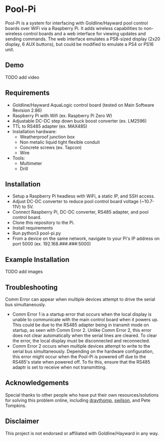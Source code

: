 # Pool-Pi
Pool-Pi is a system for interfacing with Goldline/Hayward pool control boards over WiFi via a Raspberry Pi. It adds wireless capabilities to non-wireless control boards and a web interface for viewing updates and sending commands. The web interface emulates a PS8-sized display (2x20 display, 6 AUX buttons), but could be modified to emulate a PS4 or PS16 unit.

## Demo
TODO add video

## Requirements
* Goldline/Hayward AquaLogic control board (tested on Main Software Revision 2.86)
* Raspberry Pi with Wifi (ex. Raspberry Pi Zero W)
* Adjustable DC-DC step down buck boost converter (ex. LM2596)
* TTL to RS485 adapter (ex. MAX485)
* Installation hardware:
    * Weatherproof junction box
    * Non metalic liquid tight flexible conduit
    * Concrete screws (ex. Tapcon)
    * Wire
* Tools:
    * Multimeter
    * Drill

## Installation
* Setup a Raspberry Pi headless with WiFi, a static IP, and SSH access.
* Adjust DC-DC converter to reduce pool control board voltage (~10.7-11V) to 5V.
* Connect Raspberry Pi, DC-DC converter, RS485 adapter, and pool control board.
* Clone this repository to the Pi.
* Install requirements
* Run python3 pool-pi.py
* From a device on the same network, navigate to your Pi's IP address on port 5000 (ex. 192.168.###.###:5000)

## Example Installation
TODO add images

## Troubleshooting
Comm Error can appear when multiple devices attempt to drive the serial bus simultaneously.
* Comm Error 1 is a startup error that occurs when the local display is unable to communicate with the main control board when it powers up. This could be due to the RS485 adapter being in transmit mode on startup, as seen with Comm Error 2. Unlike Comm Error 2, this error does not clear automatically when the serial lines are cleared. To clear the error, the local display must be disconnected and reconnected.
* Comm Error 2 occurs when multiple devices attempt to write to the serial bus simultaneously. Depending on the hardware configuration, this error might occur when the Pool-Pi is powered off due to the RS485's state when powered off. To fix this, ensure that the RS485 adaptr is set to receive when not transmitting.

## Acknowledgements
Special thanks to other people who have put their own resources/solutions for solving this problem online, including [draythomp](http://www.desert-home.com/), [swilson](https://github.com/swilson/aqualogic), and Pete Tompkins.

## Disclaimer
This project is not endorsed or affiliated with Goldline/Hayward in any way.